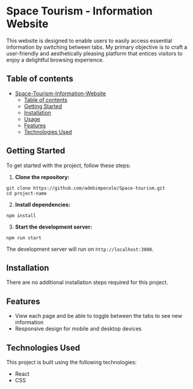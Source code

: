 # Space Tourism - Information Website
This website is designed to enable users to easily access essential information by switching between tabs. My primary objective is to craft a user-friendly and aesthetically pleasing platform that entices visitors to enjoy a delightful browsing experience.

## Table of contents

- [Space-Tourism-Information-Website](#space-tourism---information-website)
  - [Table of contents](#table-of-contents)
  - [Getting Started](#getting-started)
  - [Installation](#installation)
  - [Usage](#usage)
  - [Features](#features)
  - [Technologies Used](#technologies-used)

## Getting Started

To get started with the project, follow these steps:

1. **Clone the repository:**
```
git clone https://github.com/adebimpecole/Space-tourism.git
cd project-name
```

2. **Install dependencies:**
```
npm install
```

3. **Start the development server:**
```
npm run start
```
The development server will run on `http://localhost:3000`.

## Installation

There are no additional installation steps required for this project.


## Features

- View each page and be able to toggle between the tabs to see new information
- Responsive design for mobile and desktop devices

## Technologies Used

This project is built using the following technologies:

- React
- CSS
